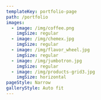 ```yaml
---
templateKey: portfolio-page
path: /portfolio
images:
  - image: /img/coffee.png
    imgSize: regular
  - image: /img/chemex.jpg
    imgSize: regular
  - image: /img/flavor_wheel.jpg
    imgSize: regular
  - image: /img/jumbotron.jpg
    imgSize: regular
  - image: /img/products-grid3.jpg
    imgSize: horizontal
pageStyle: Narrow
galleryStyle: Auto fit
---
```


